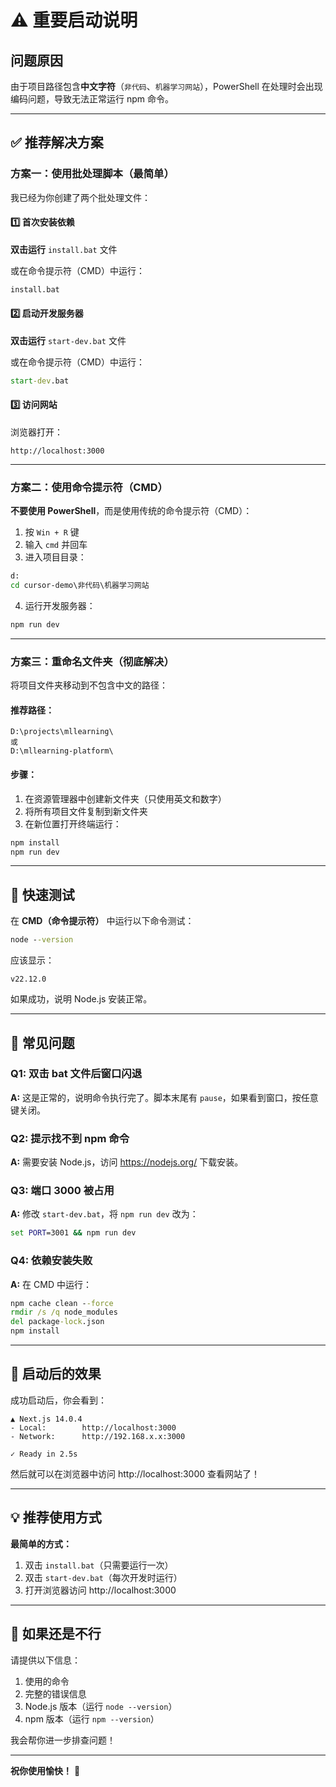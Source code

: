 # ⚠️ 重要启动说明

## 问题原因

由于项目路径包含**中文字符**（`非代码`、`机器学习网站`），PowerShell 在处理时会出现编码问题，导致无法正常运行 npm 命令。

---

## ✅ 推荐解决方案

### 方案一：使用批处理脚本（最简单）

我已经为你创建了两个批处理文件：

#### 1️⃣ 首次安装依赖

**双击运行** `install.bat` 文件

或在命令提示符（CMD）中运行：
```cmd
install.bat
```

#### 2️⃣ 启动开发服务器

**双击运行** `start-dev.bat` 文件

或在命令提示符（CMD）中运行：
```cmd
start-dev.bat
```

#### 3️⃣ 访问网站

浏览器打开：
```
http://localhost:3000
```

---

### 方案二：使用命令提示符（CMD）

**不要使用 PowerShell**，而是使用传统的命令提示符（CMD）：

1. 按 `Win + R` 键
2. 输入 `cmd` 并回车
3. 进入项目目录：
```cmd
d:
cd cursor-demo\非代码\机器学习网站
```

4. 运行开发服务器：
```cmd
npm run dev
```

---

### 方案三：重命名文件夹（彻底解决）

将项目文件夹移动到不包含中文的路径：

#### 推荐路径：
```
D:\projects\mllearning\
或
D:\mllearning-platform\
```

#### 步骤：
1. 在资源管理器中创建新文件夹（只使用英文和数字）
2. 将所有项目文件复制到新文件夹
3. 在新位置打开终端运行：
```cmd
npm install
npm run dev
```

---

## 🎯 快速测试

在 **CMD（命令提示符）** 中运行以下命令测试：

```cmd
node --version
```

应该显示：
```
v22.12.0
```

如果成功，说明 Node.js 安装正常。

---

## 📝 常见问题

### Q1: 双击 bat 文件后窗口闪退
**A:** 这是正常的，说明命令执行完了。脚本末尾有 `pause`，如果看到窗口，按任意键关闭。

### Q2: 提示找不到 npm 命令
**A:** 需要安装 Node.js，访问 https://nodejs.org/ 下载安装。

### Q3: 端口 3000 被占用
**A:** 修改 `start-dev.bat`，将 `npm run dev` 改为：
```cmd
set PORT=3001 && npm run dev
```

### Q4: 依赖安装失败
**A:** 在 CMD 中运行：
```cmd
npm cache clean --force
rmdir /s /q node_modules
del package-lock.json
npm install
```

---

## 🚀 启动后的效果

成功启动后，你会看到：

```
▲ Next.js 14.0.4
- Local:        http://localhost:3000
- Network:      http://192.168.x.x:3000

✓ Ready in 2.5s
```

然后就可以在浏览器中访问 http://localhost:3000 查看网站了！

---

## 💡 推荐使用方式

**最简单的方式：**

1. 双击 `install.bat`（只需要运行一次）
2. 双击 `start-dev.bat`（每次开发时运行）
3. 打开浏览器访问 http://localhost:3000

---

## 📧 如果还是不行

请提供以下信息：

1. 使用的命令
2. 完整的错误信息
3. Node.js 版本（运行 `node --version`）
4. npm 版本（运行 `npm --version`）

我会帮你进一步排查问题！

---

**祝你使用愉快！** 🎉

